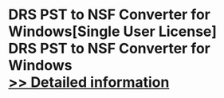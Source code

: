 # DRS PST to NSF Converter for Windows[Single User License]<br />DRS PST to NSF Converter for Windows<br />[>> Detailed information](https://secure.shareit.com/shareit/product.html?productid=301004989&affiliateid=200057808)